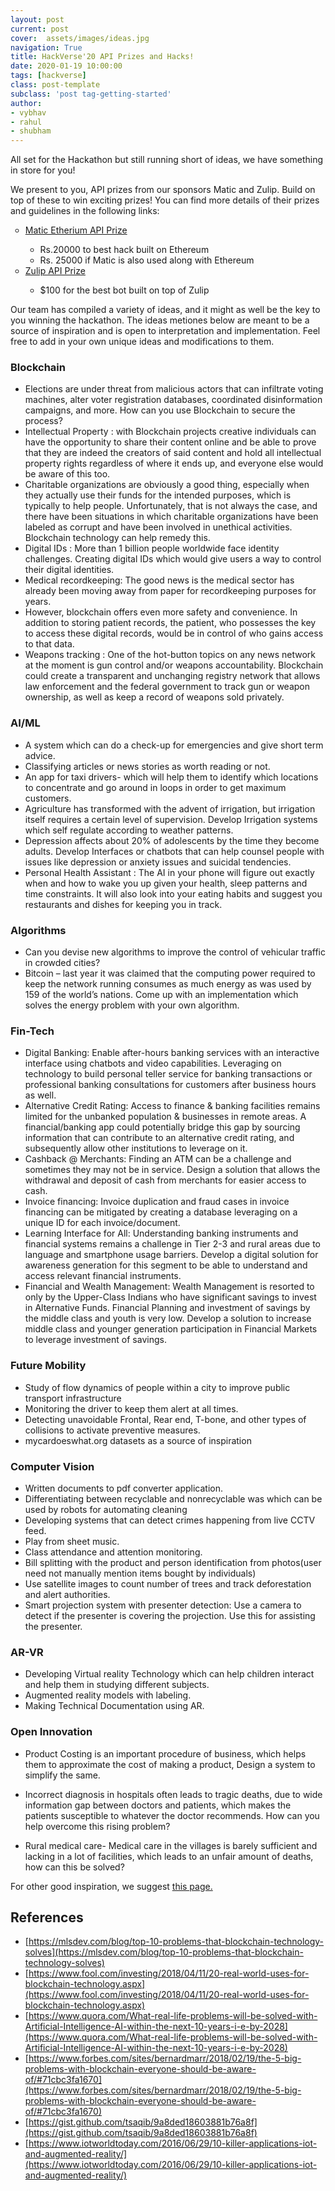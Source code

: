 ```yaml
---
layout: post
current: post
cover:  assets/images/ideas.jpg
navigation: True
title: HackVerse'20 API Prizes and Hacks!
date: 2020-01-19 10:00:00
tags: [hackverse]
class: post-template
subclass: 'post tag-getting-started'
author: 
- vybhav
- rahul
- shubham
---
```


All set for the Hackathon but still running short of ideas, we have something in store for you! 

We present to you, API prizes from our sponsors Matic and Zulip. Build on top of these to win exciting prizes! You can find more details of their prizes and guidelines in the following links:

<ul style="list-style-type: circle;">
    <li> <a href="https://paper.dropbox.com/doc/Matic-Ethereum-Track-Prize-FToXnL0x0THdKv7C3PaT9">Matic Etherium API Prize</a> </li>
    <ul>
        <li>Rs.20000 to best hack built on Ethereum </li>
        <li>Rs. 25000 if Matic is also used along with Ethereum </li>
    </ul>
    <li> <a href="https://paper.dropbox.com/doc/Zulip-Bot-Prize-vZuqxEnsfhEReqKucdlfB">Zulip API Prize</a> </li>
    <ul>
        <li>$100 for the best bot built on top of Zulip</li>
    </ul>
</ul>
Our team has compiled a variety of ideas, and it might as well be the key to you winning the hackathon. The ideas metiones below are meant to be a source of inspiration and is open to interpretation and implementation. Feel free to add in your own unique ideas and modifications to them.


### Blockchain

* Elections are under threat from malicious actors that can infiltrate voting machines, alter voter registration databases, coordinated disinformation campaigns, and more. How can you use Blockchain to secure the process?
* Intellectual Property : with Blockchain projects creative individuals can have the opportunity to share their content online and be able to prove that they are indeed the creators of said content and hold all intellectual property rights regardless of where it ends up, and everyone else would be aware of this too.
* Charitable organizations are obviously a good thing, especially when they actually use their funds for the intended purposes, which is typically to help people. Unfortunately, that is not always the case, and there have been situations in which charitable organizations have been labeled as corrupt and have been involved in unethical activities. Blockchain technology can help remedy this.
* Digital IDs : More than 1 billion people worldwide face identity challenges. Creating digital IDs which would give users a way to control their digital identities.
* Medical recordkeeping: The good news is the medical sector has already been moving away from paper for recordkeeping purposes for years.
* However, blockchain offers even more safety and convenience. In addition to storing patient records, the patient, who possesses the key to access these digital records, would be in control of who gains access to that data.
* Weapons tracking : One of the hot-button topics on any news network at the moment is gun control and/or weapons accountability. Blockchain could create a transparent and unchanging registry network that allows law enforcement and the federal government to track gun or weapon ownership, as well as keep a record of weapons sold privately.

### AI/ML

* A system which can do a check-up for emergencies and give short term advice.
* Classifying articles or news stories as worth reading or not.
* An app for taxi drivers- which will help them to identify which locations to concentrate and go around in loops in order to get maximum customers.
* Agriculture has transformed with the advent of irrigation, but irrigation itself requires a certain level of supervision. Develop Irrigation systems which self regulate according to weather patterns.
* Depression affects about 20% of adolescents by the time they become adults. Develop Interfaces or chatbots that can help counsel people with issues like depression or anxiety issues and suicidal tendencies.
* Personal Health Assistant : The AI in your phone will figure out exactly when and how to wake you up given your health, sleep patterns and time constraints. It will also look into your eating habits and suggest you restaurants and dishes for keeping you in track.

### Algorithms

* Can you devise new algorithms to improve the control of vehicular traffic in crowded cities?
* Bitcoin – last year it was claimed that the computing power required to keep the network running consumes as much energy as was used by 159 of the world’s nations. Come up with an implementation which solves the energy problem with your own algorithm.

### Fin-Tech

* Digital Banking:  Enable after-hours banking services with an interactive interface using chatbots and video capabilities. Leveraging on technology to build personal teller service for banking transactions or professional banking consultations for customers after business hours as well.
* Alternative Credit Rating: Access to finance & banking facilities remains limited for the unbanked population & businesses in remote areas. A financial/banking app could potentially bridge this gap by sourcing information that can contribute to an alternative credit rating, and subsequently allow other institutions to leverage on it.
* Cashback @ Merchants: Finding an ATM can be a challenge and sometimes they may not be in service. Design a solution that allows the withdrawal and deposit of cash from merchants for easier access to cash.
* Invoice financing: Invoice duplication and fraud cases in invoice financing can be mitigated by creating a database leveraging on a unique ID for each invoice/document.
* Learning Interface for All: Understanding banking instruments and financial systems remains a challenge in Tier 2-3 and rural areas due to language and smartphone usage barriers. Develop a digital solution for awareness generation for this segment to be able to understand and access relevant financial instruments.
* Financial and Wealth Management: Wealth Management is resorted to only by the Upper-Class Indians who have significant savings to invest in Alternative Funds. Financial Planning and investment of savings by the middle class and youth is very low. Develop a solution to increase middle class and younger generation participation in Financial Markets to leverage investment of savings.

### Future Mobility

* Study of flow dynamics of people within a city to improve public transport infrastructure
* Monitoring the driver to keep them alert at all times.
* Detecting unavoidable Frontal, Rear end, T-bone, and other types of collisions to activate preventive measures.
* mycardoeswhat.org datasets as a source of inspiration

### Computer Vision

* Written documents to pdf converter application.
* Differentiating between recyclable and nonrecyclable was which can be used by robots for automating cleaning
* Developing systems that can detect crimes happening from live CCTV feed.
* Play from sheet music.
* Class attendance and attention monitoring.
* Bill splitting with the product and person identification from photos(user need not manually mention items bought by individuals)
* Use satellite images to count number of trees and track deforestation and alert authorities.
* Smart projection system with presenter detection: Use a camera to detect if the presenter is covering the projection. Use this for assisting the presenter.

### AR-VR

* Developing Virtual reality Technology which can help children interact and help them in studying different subjects.
* Augmented reality models with labeling.
* Making Technical Documentation using AR.

### Open Innovation

* Product Costing is an important procedure of business, which helps them to approximate the cost of making a product, Design a system to simplify the same.

* Incorrect diagnosis in hospitals often leads to tragic deaths, due to wide information gap between doctors and patients, which makes the patients susceptible to whatever the doctor recommends. How can you help overcome this rising problem?

* Rural medical care- Medical care in the villages is barely sufficient and lacking in a lot of facilities, which leads to an unfair amount of deaths, how can this be solved?


For other good inspiration, we suggest [this page.](https://gist.github.com/tsaqib/9a8ded18603881b76a8f)

## References

- [https://mlsdev.com/blog/top-10-problems-that-blockchain-technology-solves](https://mlsdev.com/blog/top-10-problems-that-blockchain-technology-solves)
- [https://www.fool.com/investing/2018/04/11/20-real-world-uses-for-blockchain-technology.aspx](https://www.fool.com/investing/2018/04/11/20-real-world-uses-for-blockchain-technology.aspx)
- [https://www.quora.com/What-real-life-problems-will-be-solved-with-Artificial-Intelligence-AI-within-the-next-10-years-i-e-by-2028](https://www.quora.com/What-real-life-problems-will-be-solved-with-Artificial-Intelligence-AI-within-the-next-10-years-i-e-by-2028)
- [https://www.forbes.com/sites/bernardmarr/2018/02/19/the-5-big-problems-with-blockchain-everyone-should-be-aware-of/#71cbc3fa1670](https://www.forbes.com/sites/bernardmarr/2018/02/19/the-5-big-problems-with-blockchain-everyone-should-be-aware-of/#71cbc3fa1670)
- [https://gist.github.com/tsaqib/9a8ded18603881b76a8f](https://gist.github.com/tsaqib/9a8ded18603881b76a8f)
- [https://www.iotworldtoday.com/2016/06/29/10-killer-applications-iot-and-augmented-reality/](https://www.iotworldtoday.com/2016/06/29/10-killer-applications-iot-and-augmented-reality/)
